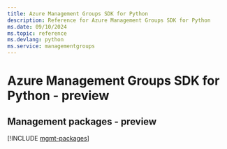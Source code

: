 ```yaml
---
title: Azure Management Groups SDK for Python
description: Reference for Azure Management Groups SDK for Python
ms.date: 09/10/2024
ms.topic: reference
ms.devlang: python
ms.service: managementgroups
---
```

# Azure Management Groups SDK for Python - preview

## Management packages - preview
[!INCLUDE [mgmt-packages](management-groups-mgmt-index.md)]